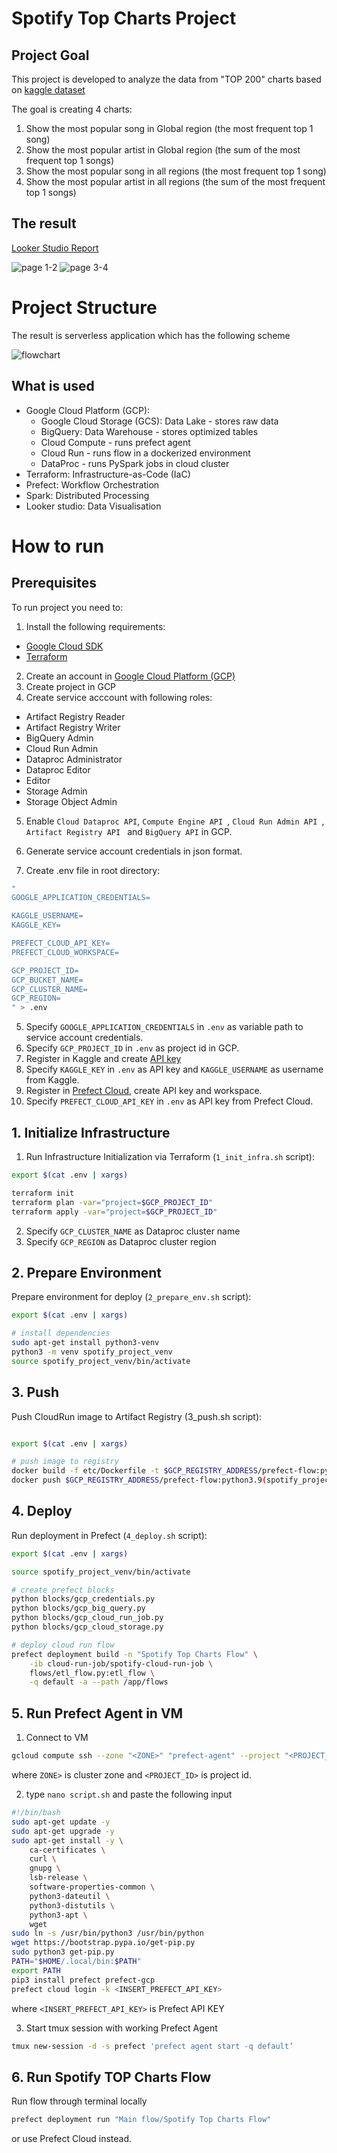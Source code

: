 # Spotify Top Charts Project

## Project Goal

This project is developed to analyze the data from "TOP 200" charts based on [kaggle dataset](https://www.kaggle.com/datasets/dhruvildave/spotify-charts)

The goal is creating 4 charts:
1. Show the most popular song in Global region (the most frequent top 1 song)
2. Show the most popular artist in Global region (the sum of the most frequent top 1 songs)
3. Show the most popular song in all regions (the most frequent top 1 song)
4. Show the most popular artist in all regions (the sum of the most frequent top 1 songs)

## The result

[Looker Studio Report](https://lookerstudio.google.com/reporting/41370c48-d670-4648-ad94-eef6cb7a861c)

![page 1-2](https://github.com/romanyakovlev/data-engineering-zoomcamp/blob/main/project/imgs/1.jpg?raw=true)
![page 3-4](https://github.com/romanyakovlev/data-engineering-zoomcamp/blob/main/project/imgs/2.jpg?raw=true)

# Project Structure

The result is serverless application which has the following scheme

![flowchart](https://github.com/romanyakovlev/data-engineering-zoomcamp/blob/main/project/imgs/flowchart.png?raw=true)

## What is used

* Google Cloud Platform (GCP):        
  * Google Cloud Storage (GCS): Data Lake - stores raw data
  * BigQuery: Data Warehouse - stores optimized tables
  * Cloud Compute - runs prefect agent
  * Cloud Run - runs flow in a dockerized environment
  * DataProc - runs PySpark jobs in cloud cluster
* Terraform: Infrastructure-as-Code (IaC)
* Prefect: Workflow Orchestration
* Spark: Distributed Processing
* Looker studio: Data Visualisation

# How to run

## Prerequisites

To run project you need to:

1. Install the following requirements:
* [Google Cloud SDK](https://cloud.google.com/sdk/docs/install)
* [Terraform](https://developer.hashicorp.com/terraform/tutorials/aws-get-started/install-cli)

2. Create an account in [Google Cloud Platform (GCP)](https://cloud.google.com/) 
3. Create project in GCP
4. Create service acccount with following roles:
* Artifact Registry Reader
* Artifact Registry Writer
* BigQuery Admin
* Cloud Run Admin
* Dataproc Administrator
* Dataproc Editor
* Editor
* Storage Admin
* Storage Object Admin 

5. Enable `Cloud Dataproc API`, `Compute Engine API `, `Cloud Run Admin API `, `Artifact Registry API ` and `BigQuery API` in GCP.

3. Generate service account credentials in json format.

4. Create .env file in root directory:
```sh
"     
GOOGLE_APPLICATION_CREDENTIALS=

KAGGLE_USERNAME=
KAGGLE_KEY=

PREFECT_CLOUD_API_KEY=
PREFECT_CLOUD_WORKSPACE=

GCP_PROJECT_ID=
GCP_BUCKET_NAME=
GCP_CLUSTER_NAME=
GCP_REGION=
" > .env

```

5. Specify `GOOGLE_APPLICATION_CREDENTIALS` in `.env` as variable path to service account credentials.
6. Specify `GCP_PROJECT_ID` in `.env` as project id in GCP.
7. Register in Kaggle and create [API key](https://github.com/Kaggle/kaggle-api)
8. Specify `KAGGLE_KEY` in `.env` as API key and `KAGGLE_USERNAME` as username from Kaggle.
9. Register in [Prefect Cloud](https://app.prefect.cloud/), create API key and workspace.
10. Specify `PREFECT_CLOUD_API_KEY` in `.env` as API key from Prefect Cloud.

## 1. Initialize Infrastructure

1. Run Infrastructure Initialization via Terraform (`1_init_infra.sh` script):
```sh
export $(cat .env | xargs)

terraform init
terraform plan -var="project=$GCP_PROJECT_ID"
terraform apply -var="project=$GCP_PROJECT_ID"
```
2. Specify `GCP_CLUSTER_NAME` as Dataproc cluster name
3. Specify `GCP_REGION` as Dataproc cluster region

## 2. Prepare Environment

Prepare environment for deploy (`2_prepare_env.sh` script):

```sh
export $(cat .env | xargs)

# install dependencies
sudo apt-get install python3-venv
python3 -m venv spotify_project_venv
source spotify_project_venv/bin/activate
```

## 3. Push

Push CloudRun image to Artifact Registry (3_push.sh script):

```sh

export $(cat .env | xargs)

# push image to registry
docker build -f etc/Dockerfile -t $GCP_REGISTRY_ADDRESS/prefect-flow:python3.9 .
docker push $GCP_REGISTRY_ADDRESS/prefect-flow:python3.9(spotify_project_venv)
```

## 4. Deploy

Run deployment in Prefect (`4_deploy.sh` script):

```sh
export $(cat .env | xargs)

source spotify_project_venv/bin/activate

# create prefect blocks
python blocks/gcp_credentials.py
python blocks/gcp_big_query.py
python blocks/gcp_cloud_run_job.py
python blocks/gcp_cloud_storage.py

# deploy cloud run flow
prefect deployment build -n "Spotify Top Charts Flow" \
    -ib cloud-run-job/spotify-cloud-run-job \
    flows/etl_flow.py:etl_flow \
    -q default -a --path /app/flows

```

## 5. Run Prefect Agent in VM

1. Connect to VM

```sh
gcloud compute ssh --zone "<ZONE>" "prefect-agent" --project "<PROJECT_ID>" --ssh-flag="-p 80”
```

where `ZONE>` is cluster zone and `<PROJECT_ID>` is project id.

2. type `nano script.sh` and paste the following input

```sh
#!/bin/bash
sudo apt-get update -y
sudo apt-get upgrade -y
sudo apt-get install -y \
    ca-certificates \
    curl \
    gnupg \
    lsb-release \
    software-properties-common \
    python3-dateutil \
    python3-distutils \
    python3-apt \
    wget
sudo ln -s /usr/bin/python3 /usr/bin/python
wget https://bootstrap.pypa.io/get-pip.py
sudo python3 get-pip.py
PATH="$HOME/.local/bin:$PATH"
export PATH
pip3 install prefect prefect-gcp
prefect cloud login -k <INSERT_PREFECT_API_KEY>
```
where `<INSERT_PREFECT_API_KEY>` is Prefect API KEY

3. Start tmux session with working Prefect Agent

```sh
tmux new-session -d -s prefect 'prefect agent start -q default’
```

## 6. Run Spotify TOP Charts Flow

Run flow through terminal locally

```sh
prefect deployment run "Main flow/Spotify Top Charts Flow"
```

or use Prefect Cloud instead.
